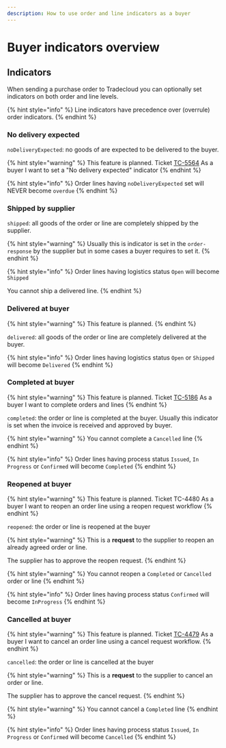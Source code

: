 ```yaml
---
description: How to use order and line indicators as a buyer
---
```


# Buyer indicators overview

## Indicators

When sending a purchase order to Tradecloud you can optionally set indicators on both order and line levels.

{% hint style="info" %}
Line indicators have precedence over \(overrule\) order indicators.
{% endhint %}

### No delivery expected

`noDeliveryExpected`: no goods of are expected to be delivered to the buyer.

{% hint style="warning" %}
This feature is planned. Ticket [TC-5564](https://tradecloud.atlassian.net/browse/TC-5564) As a buyer I want to set a "No delivery expected" indicator
{% endhint %}

{% hint style="info" %}
Order lines having `noDeliveryExpected` set will NEVER become `overdue`
{% endhint %}

### Shipped by supplier

`shipped`: all goods of the order or line are completely shipped by the supplier. 

{% hint style="warning" %}
Usually this is indicator is set in the `order-response` by the supplier but in some cases a buyer requires to set it.
{% endhint %}

{% hint style="info" %}
Order lines having logistics status `Open` will become `Shipped`

You cannot ship a delivered line.
{% endhint %}

### Delivered at buyer

{% hint style="warning" %}
This feature is planned. 
{% endhint %}

`delivered`: all goods of the order or line are completely delivered at the buyer.

{% hint style="info" %}
Order lines having logistics status `Open` or `Shipped` will become `Delivered`
{% endhint %}

### Completed at buyer

{% hint style="warning" %}
This feature is planned.  Ticket [TC-5186](https://tradecloud.atlassian.net/browse/TC-5186) As a buyer I want to complete orders and lines
{% endhint %}

`completed`: the order or line is completed at the buyer. Usually this indicator is set when the invoice is received and approved by buyer.

{% hint style="warning" %}
You cannot complete a `Cancelled` line
{% endhint %}

{% hint style="info" %}
Order lines having process status `Issued`, `In Progress` or `Confirmed` will become `Completed`
{% endhint %}

### Reopened at buyer

{% hint style="warning" %}
This feature is planned. Ticket TC-4480 As a buyer I want to reopen an order line using a reopen request workflow
{% endhint %}

`reopened`: the order or line is reopened at the buyer

{% hint style="warning" %}
This is a **request** to the supplier to reopen an already agreed order or line. 

The supplier has to approve the reopen request.
{% endhint %}

{% hint style="warning" %}
You cannot reopen a `Completed` or `Cancelled` order or line
{% endhint %}

{% hint style="info" %}
Order lines having process status `Confirmed` will become `InProgress`
{% endhint %}

### Cancelled at buyer

{% hint style="warning" %}
This feature is planned. Ticket [TC-4479](https://tradecloud.atlassian.net/browse/TC-4479) As a buyer I want to cancel an order line using a cancel request workflow.
{% endhint %}

`cancelled`: the order or line is cancelled at the buyer

{% hint style="warning" %}
This is a **request** to the supplier to cancel an order or line. 

The supplier has to approve the cancel request.
{% endhint %}

{% hint style="warning" %}
You cannot cancel a `Completed` line
{% endhint %}

{% hint style="info" %}
Order lines having process status `Issued`, `In Progress` or `Confirmed` will become `Cancelled`
{% endhint %}

